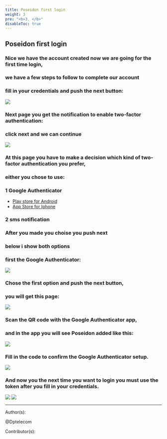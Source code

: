 ```yaml
---
title: Poseidon first login
weight: 3
pre: "<b>3. </b>"
disableToc: true
---
```

## Poseidon first login


### Nice we have the account created now we are going for the first time login,
### we have a few steps to follow to complete our account
### fill in your credentials and push the next button:

![](/PirlCloud/images/poseidon_login.jpg)


### Next page you get the notification to enable two-factor authentication:
### click next and we can continue 

![](/PirlCloud/images/twofactor.jpg)


### At this page you have to make a decision which kind of two-factor authentication you prefer,
### either you chose to use: 


### 1 Google Authenticator  
 * [Play store for Android](https://play.google.com/store/apps/details?id=com.google.android.apps.authenticator2)  
 * [App Store for Iphone](https://itunes.apple.com/us/app/google-authenticator/id388497605?mt=8)  

### 2 sms notification  

### After you made you choise you push next  
### below  i show both options
### first the Google Authenticator:


![](/PirlCloud/images/2fac_chose.jpg)


### Chose the first option and push the next button,
### you will get this page:


![](/PirlCloud/images/qrcode.jpg)


### Scan the QR code with the Google Authenticator app,
### and in the app you will see Poseidon added like this:


![](/PirlCloud/images/mobile.jpeg)

### Fill in the code to confirm the Google Authenticator setup.


![](/PirlCloud/images/confirm.jpg)


### And now you the next time you want to login you must use the token after you fill in your credentials.


![](/PirlCloud/images/logincred.jpg) ![](/PirlCloud/images/logintoken.jpg)











---
Author(s):


@Dptelecom


Contributor(s):

